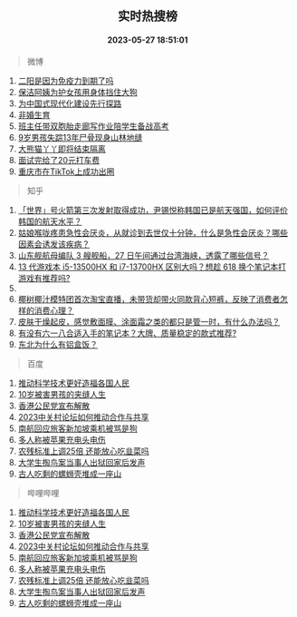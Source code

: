 <div align="center"><h2>实时热搜榜</h2><h4>2023-05-27 18:51:01</h4></div>

> 微博  

1. [二阳是因为免疫力到期了吗](https://s.weibo.com/weibo?q=%23%E4%BA%8C%E9%98%B3%E6%98%AF%E5%9B%A0%E4%B8%BA%E5%85%8D%E7%96%AB%E5%8A%9B%E5%88%B0%E6%9C%9F%E4%BA%86%E5%90%97%23&t=31&band_rank=1&Refer=top)<br />
2. [保洁阿姨为护女孩用身体挡住大狗](https://s.weibo.com/weibo?q=%23%E4%BF%9D%E6%B4%81%E9%98%BF%E5%A7%A8%E4%B8%BA%E6%8A%A4%E5%A5%B3%E5%AD%A9%E7%94%A8%E8%BA%AB%E4%BD%93%E6%8C%A1%E4%BD%8F%E5%A4%A7%E7%8B%97%23&t=31&band_rank=2&Refer=top)<br />
3. [为中国式现代化建设先行探路](https://s.weibo.com/weibo?q=%23%E4%B8%BA%E4%B8%AD%E5%9B%BD%E5%BC%8F%E7%8E%B0%E4%BB%A3%E5%8C%96%E5%BB%BA%E8%AE%BE%E5%85%88%E8%A1%8C%E6%8E%A2%E8%B7%AF%23&t=31&band_rank=3&Refer=top)<br />
4. [非婚生育](https://s.weibo.com/weibo?q=%E9%9D%9E%E5%A9%9A%E7%94%9F%E8%82%B2&t=31&band_rank=4&Refer=top)<br />
5. [班主任带双胞胎走廊写作业陪学生备战高考](https://s.weibo.com/weibo?q=%23%E7%8F%AD%E4%B8%BB%E4%BB%BB%E5%B8%A6%E5%8F%8C%E8%83%9E%E8%83%8E%E8%B5%B0%E5%BB%8A%E5%86%99%E4%BD%9C%E4%B8%9A%E9%99%AA%E5%AD%A6%E7%94%9F%E5%A4%87%E6%88%98%E9%AB%98%E8%80%83%23&t=31&band_rank=5&Refer=top)<br />
6. [9岁男孩失踪13年尸骨现身山林地缝](https://s.weibo.com/weibo?q=%239%E5%B2%81%E7%94%B7%E5%AD%A9%E5%A4%B1%E8%B8%AA13%E5%B9%B4%E5%B0%B8%E9%AA%A8%E7%8E%B0%E8%BA%AB%E5%B1%B1%E6%9E%97%E5%9C%B0%E7%BC%9D%23&t=31&band_rank=6&Refer=top)<br />
7. [大熊猫丫丫即将结束隔离](https://s.weibo.com/weibo?q=%23%E5%A4%A7%E7%86%8A%E7%8C%AB%E4%B8%AB%E4%B8%AB%E5%8D%B3%E5%B0%86%E7%BB%93%E6%9D%9F%E9%9A%94%E7%A6%BB%23&t=31&band_rank=7&Refer=top)<br />
8. [面试完给了20元打车费](https://s.weibo.com/weibo?q=%23%E9%9D%A2%E8%AF%95%E5%AE%8C%E7%BB%99%E4%BA%8620%E5%85%83%E6%89%93%E8%BD%A6%E8%B4%B9%23&t=31&band_rank=8&Refer=top)<br />
9. [重庆市在TikTok上成功出圈](https://s.weibo.com/weibo?q=%E9%87%8D%E5%BA%86%E5%B8%82%E5%9C%A8TikTok%E4%B8%8A%E6%88%90%E5%8A%9F%E5%87%BA%E5%9C%88&t=31&band_rank=9&Refer=top)<br />

> 知乎  

1. [「世界」号火箭第三次发射取得成功，尹锡悦称韩国已是航天强国，如何评价韩国的航天水平？](https://www.zhihu.com/question/603113520)<br />
2. [姑娘喉咙疼患急性会厌炎，从就诊到去世仅十分钟，什么是急性会厌炎？哪些因素会诱发该疾病？](https://www.zhihu.com/question/603275623)<br />
3. [山东舰航母编队 3 艘舰船，27 日午间通过台湾海峡，透露了哪些信号？](https://www.zhihu.com/question/603320386)<br />
4. [13 代游戏本 i5-13500HX 和 i7-13700HX 区别大吗？想趁 618 换个笔记本打游戏有推荐吗?](https://www.zhihu.com/question/599286904)<br />
5. []()<br />
6. [椰树椰汁模特团首次淘宝直播，未带货却带火同款背心短裤，反映了消费者怎样的消费心理？](https://www.zhihu.com/question/603161031)<br />
7. [皮肤干燥起皮，感觉敷面膜、涂面霜之类的都只是管一时，有什么办法吗？](https://www.zhihu.com/question/592537950)<br />
8. [有没有六一八合适入手的笔记本？大牌、质量稳定的款式推荐?](https://www.zhihu.com/question/599293486)<br />
9. [东北为什么有铝盒饭？](https://www.zhihu.com/question/602991544)<br />

> 百度  

1. [推动科学技术更好造福各国人民](https://www.baidu.com/s?wd=%E6%8E%A8%E5%8A%A8%E7%A7%91%E5%AD%A6%E6%8A%80%E6%9C%AF%E6%9B%B4%E5%A5%BD%E9%80%A0%E7%A6%8F%E5%90%84%E5%9B%BD%E4%BA%BA%E6%B0%91&sa=fyb_news&rsv_dl=fyb_news)<br />
2. [10岁被害男孩的夹缝人生](https://www.baidu.com/s?wd=10%E5%B2%81%E8%A2%AB%E5%AE%B3%E7%94%B7%E5%AD%A9%E7%9A%84%E5%A4%B9%E7%BC%9D%E4%BA%BA%E7%94%9F&sa=fyb_news&rsv_dl=fyb_news)<br />
3. [香港公民党宣布解散](https://www.baidu.com/s?wd=%E9%A6%99%E6%B8%AF%E5%85%AC%E6%B0%91%E5%85%9A%E5%AE%A3%E5%B8%83%E8%A7%A3%E6%95%A3&sa=fyb_news&rsv_dl=fyb_news)<br />
4. [2023中关村论坛如何推动合作与共享](https://www.baidu.com/s?wd=2023%E4%B8%AD%E5%85%B3%E6%9D%91%E8%AE%BA%E5%9D%9B%E5%A6%82%E4%BD%95%E6%8E%A8%E5%8A%A8%E5%90%88%E4%BD%9C%E4%B8%8E%E5%85%B1%E4%BA%AB&sa=fyb_news&rsv_dl=fyb_news)<br />
5. [南航回应旅客新加坡乘机被骂是狗](https://www.baidu.com/s?wd=%E5%8D%97%E8%88%AA%E5%9B%9E%E5%BA%94%E6%97%85%E5%AE%A2%E6%96%B0%E5%8A%A0%E5%9D%A1%E4%B9%98%E6%9C%BA%E8%A2%AB%E9%AA%82%E6%98%AF%E7%8B%97&sa=fyb_news&rsv_dl=fyb_news)<br />
6. [多人称被苹果充电头电伤](https://www.baidu.com/s?wd=%E5%A4%9A%E4%BA%BA%E7%A7%B0%E8%A2%AB%E8%8B%B9%E6%9E%9C%E5%85%85%E7%94%B5%E5%A4%B4%E7%94%B5%E4%BC%A4&sa=fyb_news&rsv_dl=fyb_news)<br />
7. [农残标准上调25倍 还能放心吃韭菜吗](https://www.baidu.com/s?wd=%E5%86%9C%E6%AE%8B%E6%A0%87%E5%87%86%E4%B8%8A%E8%B0%8325%E5%80%8D+%E8%BF%98%E8%83%BD%E6%94%BE%E5%BF%83%E5%90%83%E9%9F%AD%E8%8F%9C%E5%90%97&sa=fyb_news&rsv_dl=fyb_news)<br />
8. [大学生掏鸟案当事人出狱回家后发声](https://www.baidu.com/s?wd=%E5%A4%A7%E5%AD%A6%E7%94%9F%E6%8E%8F%E9%B8%9F%E6%A1%88%E5%BD%93%E4%BA%8B%E4%BA%BA%E5%87%BA%E7%8B%B1%E5%9B%9E%E5%AE%B6%E5%90%8E%E5%8F%91%E5%A3%B0&sa=fyb_news&rsv_dl=fyb_news)<br />
9. [古人吃剩的螺蛳壳堆成一座山](https://www.baidu.com/s?wd=%E5%8F%A4%E4%BA%BA%E5%90%83%E5%89%A9%E7%9A%84%E8%9E%BA%E8%9B%B3%E5%A3%B3%E5%A0%86%E6%88%90%E4%B8%80%E5%BA%A7%E5%B1%B1&sa=fyb_news&rsv_dl=fyb_news)<br />

> 哔哩哔哩  

1. [推动科学技术更好造福各国人民](https://www.baidu.com/s?wd=%E6%8E%A8%E5%8A%A8%E7%A7%91%E5%AD%A6%E6%8A%80%E6%9C%AF%E6%9B%B4%E5%A5%BD%E9%80%A0%E7%A6%8F%E5%90%84%E5%9B%BD%E4%BA%BA%E6%B0%91&sa=fyb_news&rsv_dl=fyb_news)<br />
2. [10岁被害男孩的夹缝人生](https://www.baidu.com/s?wd=10%E5%B2%81%E8%A2%AB%E5%AE%B3%E7%94%B7%E5%AD%A9%E7%9A%84%E5%A4%B9%E7%BC%9D%E4%BA%BA%E7%94%9F&sa=fyb_news&rsv_dl=fyb_news)<br />
3. [香港公民党宣布解散](https://www.baidu.com/s?wd=%E9%A6%99%E6%B8%AF%E5%85%AC%E6%B0%91%E5%85%9A%E5%AE%A3%E5%B8%83%E8%A7%A3%E6%95%A3&sa=fyb_news&rsv_dl=fyb_news)<br />
4. [2023中关村论坛如何推动合作与共享](https://www.baidu.com/s?wd=2023%E4%B8%AD%E5%85%B3%E6%9D%91%E8%AE%BA%E5%9D%9B%E5%A6%82%E4%BD%95%E6%8E%A8%E5%8A%A8%E5%90%88%E4%BD%9C%E4%B8%8E%E5%85%B1%E4%BA%AB&sa=fyb_news&rsv_dl=fyb_news)<br />
5. [南航回应旅客新加坡乘机被骂是狗](https://www.baidu.com/s?wd=%E5%8D%97%E8%88%AA%E5%9B%9E%E5%BA%94%E6%97%85%E5%AE%A2%E6%96%B0%E5%8A%A0%E5%9D%A1%E4%B9%98%E6%9C%BA%E8%A2%AB%E9%AA%82%E6%98%AF%E7%8B%97&sa=fyb_news&rsv_dl=fyb_news)<br />
6. [多人称被苹果充电头电伤](https://www.baidu.com/s?wd=%E5%A4%9A%E4%BA%BA%E7%A7%B0%E8%A2%AB%E8%8B%B9%E6%9E%9C%E5%85%85%E7%94%B5%E5%A4%B4%E7%94%B5%E4%BC%A4&sa=fyb_news&rsv_dl=fyb_news)<br />
7. [农残标准上调25倍 还能放心吃韭菜吗](https://www.baidu.com/s?wd=%E5%86%9C%E6%AE%8B%E6%A0%87%E5%87%86%E4%B8%8A%E8%B0%8325%E5%80%8D+%E8%BF%98%E8%83%BD%E6%94%BE%E5%BF%83%E5%90%83%E9%9F%AD%E8%8F%9C%E5%90%97&sa=fyb_news&rsv_dl=fyb_news)<br />
8. [大学生掏鸟案当事人出狱回家后发声](https://www.baidu.com/s?wd=%E5%A4%A7%E5%AD%A6%E7%94%9F%E6%8E%8F%E9%B8%9F%E6%A1%88%E5%BD%93%E4%BA%8B%E4%BA%BA%E5%87%BA%E7%8B%B1%E5%9B%9E%E5%AE%B6%E5%90%8E%E5%8F%91%E5%A3%B0&sa=fyb_news&rsv_dl=fyb_news)<br />
9. [古人吃剩的螺蛳壳堆成一座山](https://www.baidu.com/s?wd=%E5%8F%A4%E4%BA%BA%E5%90%83%E5%89%A9%E7%9A%84%E8%9E%BA%E8%9B%B3%E5%A3%B3%E5%A0%86%E6%88%90%E4%B8%80%E5%BA%A7%E5%B1%B1&sa=fyb_news&rsv_dl=fyb_news)<br />
